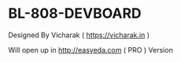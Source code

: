 # BL-808-DEVBOARD
Designed By Vicharak ( https://vicharak.in ) 


Will open up in http://easyeda.com ( PRO ) Version
